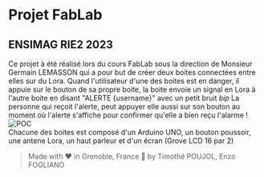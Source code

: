 # Projet FabLab
## ENSIMAG RIE2 2023

Ce projet à été réalisé lors du cours FabLab sous la direction de Monsieur Germain LEMASSON qui a pour but de créer deux boites connectées entre elles sur du Lora.
Quand l'utilisateur d'une des boites est en danger, il appuie sur le bouton de sa propre boite, la boite envoie un signal en Lora à l'autre boite en disant "ALERTE {username}" avec un petit bruit *bip*
La personne qui reçoit l'alerte, peut appuyer elle aussi sur son bouton au moment où l'alerte s'affiche pour confirmer qu'elle a bien reçu l'alarme !
<br>
![POC](https://www.axsiow.tf/blog/IMG_4167.jpg)
<br>
Chacune des boites est composé d'un Arduino UNO, un bouton poussoir, une antene Lora, un haut parleur et d'un écran (Grove LCD 16 par 2)
<br>
 > Made with ❤️ in Grenoble, France 🗻 by Timothé POUJOL, Enzo FOGLIANO
